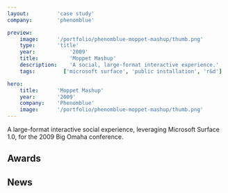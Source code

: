 ```yaml
---
layout:         'case study'
company:        'phenomblue'

preview:
    image:      '/portfolio/phenomblue-moppet-mashup/thumb.png'
    type:       'title'
    year:           '2009'
    title:          'Moppet Mashup'
    description:    'A social, large-format interactive experience.'
    tags:         ['microsoft surface', 'public installation', 'r&d']

hero:
    title:      'Moppet Mashup'
    year:       '2009'
    company:    'Phenomblue'
    image:      '/portfolio/phenomblue-moppet-mashup/thumb.png'
---
```


<script setup>
    import YouTubeVideo from '../../components/YouTubeVideo.vue'
    import NewsList from '../../components/NewsList.vue'
    import AwardList from '../../components/AwardList.vue'
    import _ from 'lodash'
    import { data as pressData } from '../../press/press.data'
    import { data as awardsData } from '../../awards/awards.data'

    const press = _.filter(pressData, ['project', 'PhenomblueMoppetMashup'])
    const awards = _.filter(awardsData, ['project', 'PhenomblueMoppetMashup'])
</script>

A large-format interactive social experience, leveraging Microsoft Surface 1.0, for the 2009 Big Omaha conference.

<YouTubeVideo src="https://www.youtube.com/embed/FqURhpK_aCM"></YouTubeVideo>

## Awards
<AwardList :data="awards"></AwardList>

## News
<NewsList :data="press"></NewsList>